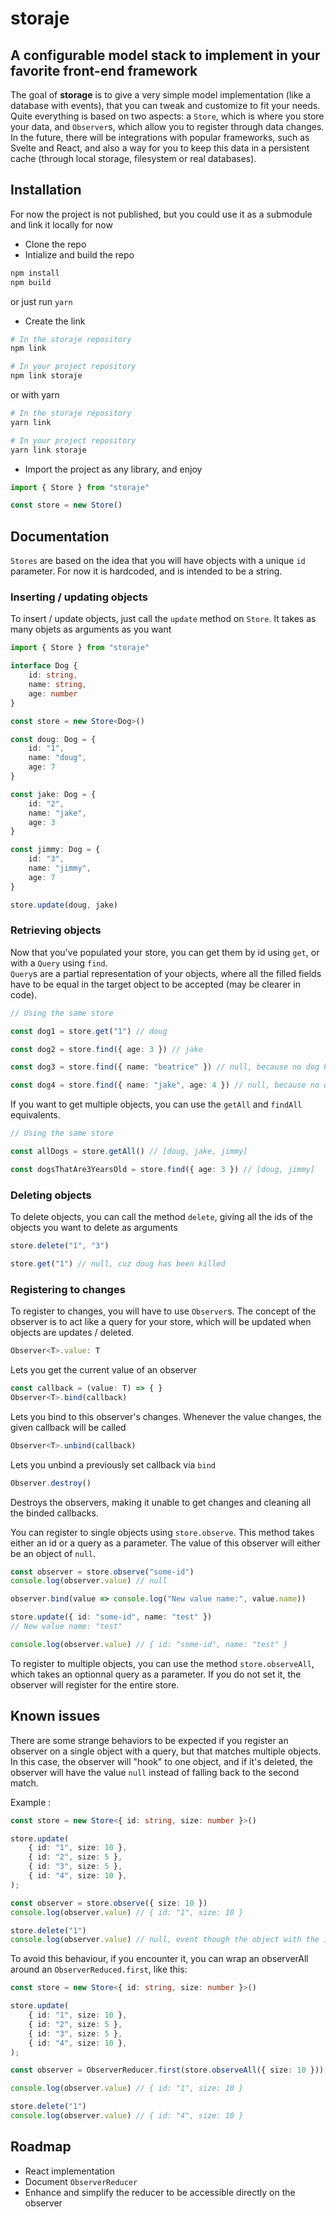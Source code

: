 # storaje

## A configurable model stack to implement in your favorite front-end framework

The goal of **storage** is to give a very simple model implementation (like a database with events), that you can tweak and customize to fit your needs.  
Quite everything is based on two aspects: a `Store`, which is where you store your data, and `Observer`s, which allow you to register through data changes.  
In the future, there will be integrations with popular frameworks, such as Svelte and React, and also a way for you to keep this data in a persistent cache (through local storage, filesystem or real databases).

## Installation

For now the project is not published, but you could use it as a submodule and link it locally for now
- Clone the repo
- Intialize and build the repo
```sh
npm install
npm build
```
or just run `yarn`
- Create the link
```sh
# In the storaje repository
npm link

# In your project repository
npm link storaje
```
or with yarn
```sh
# In the storaje repository
yarn link

# In your project repository
yarn link storaje
```
- Import the project as any library, and enjoy
```js
import { Store } from "storaje"

const store = new Store()
```

## Documentation

`Stores` are based on the idea that you will have objects with a unique `id` parameter. For now it is hardcoded, and is intended to be a string.  

### Inserting / updating objects

To insert / update objects, just call the `update` method on `Store`. It takes as many objets as arguments as you want

```ts
import { Store } from "storaje"

interface Dog {
    id: string,
    name: string,
    age: number
}

const store = new Store<Dog>()

const doug: Dog = {
    id: "1",
    name: "doug",
    age: 7
}

const jake: Dog = {
    id: "2",
    name: "jake",
    age: 3
}

const jimmy: Dog = {
    id: "3",
    name: "jimmy",
    age: 7
}

store.update(doug, jake)
```

### Retrieving objects

Now that you've populated your store, you can get them by id using `get`, or with a `Query` using `find`.  
`Query`s are a partial representation of your objects, where all the filled fields have to be equal in the target object to be accepted (may be clearer in code).

```ts
// Using the same store

const dog1 = store.get("1") // doug

const dog2 = store.find({ age: 3 }) // jake

const dog3 = store.find({ name: "beatrice" }) // null, because no dog has the name beatrice wtf

const dog4 = store.find({ name: "jake", age: 4 }) // null, because no dog has the name "jake" AND is 4 years old
```

If you want to get multiple objects, you can use the `getAll` and `findAll` equivalents.

```ts
// Using the same store

const allDogs = store.getAll() // [doug, jake, jimmy]

const dogsThatAre3YearsOld = store.find({ age: 3 }) // [doug, jimmy]
```

### Deleting objects

To delete objects, you can call the method `delete`, giving all the ids of the objects you want to delete as arguments

```ts
store.delete("1", "3")

store.get("1") // null, cuz doug has been killed
```

### Registering to changes

To register to changes, you will have to use `Observer`s. The concept of the observer is to act like a query for your store, which will be updated when objects are updates / deleted.  

```ts
Observer<T>.value: T
```
Lets you get the current value of an observer

```ts
const callback = (value: T) => { }
Observer<T>.bind(callback)
```
Lets you bind to this observer's changes. Whenever the value changes, the given callback will be called
```ts
Observer<T>.unbind(callback)
```
Lets you unbind a previously set callback via `bind`
```ts
Observer.destroy()
```
Destroys the observers, making it unable to get changes and cleaning all the binded callbacks.

You can register to single objects using `store.observe`. This method takes either an id or a query as a parameter. The value of this observer will either be an object of `null`.

```ts
const observer = store.observe("some-id")
console.log(observer.value) // null

observer.bind(value => console.log("New value name:", value.name))

store.update({ id: "some-id", name: "test" })
// New value name: "test"

console.log(observer.value) // { id: "some-id", name: "test" }
```

To register to multiple objects, you can use the method `store.observeAll`, which takes an optionnal query as a parameter. If you do not set it, the observer will register for the entire store.

## Known issues

There are some strange behaviors to be expected if you register an observer on a single object with a query, but that matches multiple objects. In this case, the observer will "hook" to one object, and if it's deleted, the observer will have the value `null` instead of falling back to the second match.  
  

Example :
```ts
const store = new Store<{ id: string, size: number }>()

store.update(
    { id: "1", size: 10 },
    { id: "2", size: 5 },
    { id: "3", size: 5 },
    { id: "4", size: 10 },
);

const observer = store.observe({ size: 10 })
console.log(observer.value) // { id: "1", size: 10 }

store.delete("1")
console.log(observer.value) // null, event though the object with the id "4" would be a match
```

To avoid this behaviour, if you encounter it, you can wrap an observerAll around an `ObserverReduced.first`, like this:

```ts
const store = new Store<{ id: string, size: number }>()

store.update(
    { id: "1", size: 10 },
    { id: "2", size: 5 },
    { id: "3", size: 5 },
    { id: "4", size: 10 },
);

const observer = ObserverReducer.first(store.observeAll({ size: 10 }))

console.log(observer.value) // { id: "1", size: 10 }

store.delete("1")
console.log(observer.value) // { id: "4", size: 10 }
```

## Roadmap

- React implementation
- Document `ObserverReducer`
- Enhance and simplify the reducer to be accessible directly on the observer
